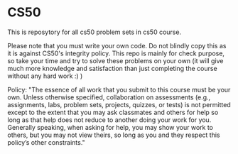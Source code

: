# CS50

This is reposytory for all cs50 problem sets in cs50 course.

Please note that you must write your own code. Do not blindly copy this as it is against CS50's integrity policy.
This repo is mainly for check purpose, so take your time and try to solve these problems on your own (it will give much more knowledge and satisfaction than just completing the course without any hard work :) ) 

Policy:
"The essence of all work that you submit to this course must be your own. Unless otherwise specified, collaboration on assessments (e.g., assignments, labs, problem sets, projects, quizzes, or tests) is not permitted except to the extent that you may ask classmates and others for help so long as that help does not reduce to another doing your work for you. Generally speaking, when asking for help, you may show your work to others, but you may not view theirs, so long as you and they respect this policy’s other constraints."
